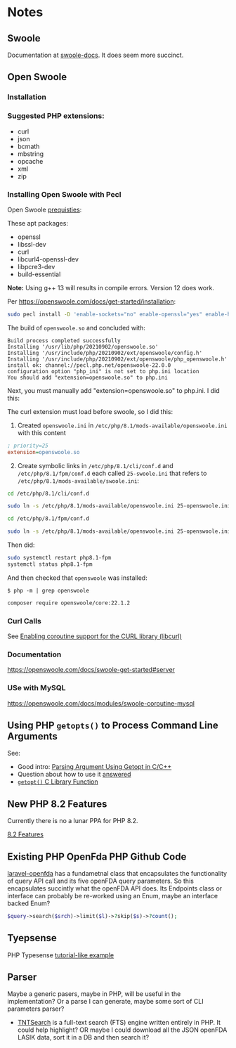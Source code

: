 # Notes

## Swoole

Documentation at [swoole-docs](https://github.com/swoole/swoole-docs). It does seem more succinct.

## Open Swoole

### Installation

### Suggested PHP extensions:

- curl
- json
- bcmath
- mbstring
- opcache
- xml
- zip

### Installing Open Swoole with Pecl

Open Swoole [prequisties](https://openswoole.com/docs/get-started/prerequisites):

These apt packages:

- openssl
- libssl-dev
- curl
- libcurl4-openssl-dev
- libpcre3-dev
- build-essential

**Note:** Using g++ 13 will results in compile errors. Version 12 does work.

Per <https://openswoole.com/docs/get-started/installation>:

```bash
sudo pecl install -D 'enable-sockets="no" enable-openssl="yes" enable-http2="yes" enable-mysqlnd="no" enable-hook-curl="yes" enable-cares="yes" with-postgres="no"' openswoole
```

The build of `openswoole.so` and concluded with:

```
Build process completed successfully
Installing '/usr/lib/php/20210902/openswoole.so'
Installing '/usr/include/php/20210902/ext/openswoole/config.h'
Installing '/usr/include/php/20210902/ext/openswoole/php_openswoole.h'
install ok: channel://pecl.php.net/openswoole-22.0.0
configuration option "php_ini" is not set to php.ini location
You should add "extension=openswoole.so" to php.ini
```

Next, you must manually add "extension=openswoole.so" to php.ini. I did this:

The curl extension must load before swoole, so I did this:

1. Created `openswoole.ini` in `/etc/php/8.1/mods-available/openswoole.ini` with this content

```ini
; priority=25
extension=openswoole.so
```

2. Create symbolic links in `/etc/php/8.1/cli/conf.d` and `/etc/php/8.1/fpm/conf.d` each called `25-swoole.ini` that refers to
`/etc/php/8.1/mods-available/swoole.ini`:

```bash
cd /etc/php/8.1/cli/conf.d

sudo ln -s /etc/php/8.1/mods-available/openswoole.ini 25-openswoole.ini

cd /etc/php/8.1/fpm/conf.d

sudo ln -s /etc/php/8.1/mods-available/openswoole.ini 25-openswoole.ini
```

Then did:

```bash
sudo systemctl restart php8.1-fpm
systemctl status php8.1-fpm
```

And then checked that `openswoole` was installed:

```
$ php -m | grep openswoole
```

```bash
composer require openswoole/core:22.1.2
```

### Curl Calls

See [Enabling coroutine support for the CURL library (libcurl)](https://openswoole.com/docs/runtime-hooks/swoole-hook-native-curl)

### Documentation

<https://openswoole.com/docs/swoole-get-started#server>

### USe with MySQL

<https://openswoole.com/docs/modules/swoole-coroutine-mysql>

## Using PHP `getopts()` to Process Command Line Arguments

See:

- Good intro: [Parsing Argument Using Getopt in C/C++](https://leimao.github.io/blog/Argument-Parser-Getopt-C/)
- Question about how to use it [answered](https://stackoverflow.com/questions/13251732/how-to-specify-an-optstring-in-the-getopt-function)
- [`getopt()` C Library Function](https://www.man7.org/linux/man-pages/man3/getopt.3.html)

## New PHP 8.2 Features

Currently there is no a lunar PPA for PHP 8.2.

[8.2 Features](https://kinsta.com/blog/php-8-2/)

## Existing PHP OpenFda PHP Github Code

[laravel-openfda](https://github.com/MeisamMulla/laravel-openfda) has a fundametnal class that encapsulates the functionality of query API call 
and its five openFDA query parameters. So this encapsulates succintly what the openFDA API does. Its Endpoints class or interface can probably be 
re-worked using an Enum, maybe an interface backed Enum?

```php
$query->search($srch)->limit($l)->?skip($s)->?count();
```

## Tyepsense

PHP Typesense [tutorial-like example](https://aviyel.com/post/1325/getting-started-with-php-api-clients-on-typesense)

## Parser

Maybe a generic pasers, maybe in PHP, will be useful in the implementation? Or a parse I can generate, maybe some sort of CLI parameters parser?

- [TNTSearch](https://github.com/teamtnt/tntsearch) is a full-text search (FTS) engine written entirely in PHP. It could help highlight? OR maybe
I could download all the JSON openFDA LASIK data, sort it in a DB and then search it?
